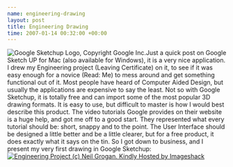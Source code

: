 ```yaml
--- 
name: engineering-drawing 
layout: post 
title: Engineering Drawing
time: 2007-01-14 00:32:00 +00:00 
--- 
```

![Google Sketchup Logo, Copyright
Google
Inc.](http://img265.imageshack.us/img265/8779/logogsubq2.gif "Google Sketchup Logo, Copyright Google Inc.")Just
a quick post on Google Sketch UP for Mac (also available for Windows),
it is a very nice application. I drew my Engineering project (Leaving
Certificate) on it, to see if it was easy enough for a novice (Read: Me)
to mess around and get something functional out of it. Most people have
heard of Computer Aided Design, but usually the applications are
expensive to say the least. Not so with Google Sketchup, it is totally
free and can import some of the most popular 3D drawing formats. It is
easy to use, but difficult to master is how I would best describe this
product. The video tutorials Google provides on their website is a huge
help, and got me off to a good start. They represented what every
tutorial should be: short, snappy and to the point. The User Interface
should be designed a little better and be a little clearer, but for a
free product, it does exactly what it says on the tin. So I got down to
business, and I present my very first drawing in Google
Sketchup:[![Engineering Project (c) Neil Grogan. Kindly Hosted by
Imageshack](http://img443.imageshack.us/img443/1066/epnggg1.jpg "Engineering Project (c) Neil Grogan. Kindly Hosted by Imageshack")](http://sketchup.google.com/3dwarehouse/details?mid=bb5ff31dbd15ed08cfc639184f913fdf "Engineering Project (c) Neil Grogan 2007, in Google 3D Warehouse")